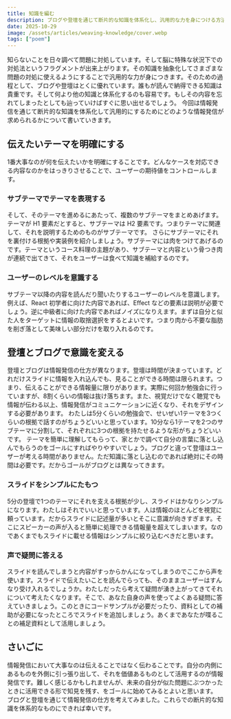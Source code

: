 ```yaml
---
title: 知識を編む
description: ブログや登壇を通じて断片的な知識を体系化し、汎用的な力を身につける方法を解説します。テーマの明確化、ユーザーレベルの意識、登壇とブログの使い分けなど、効果的な情報発信のポイントをまとめました。
date: 2025-10-29
image: /assets/articles/weaving-knowledge/cover.webp
tags: ["poem"]
---
```


知らないことを日々調べて問題に対処しています。そして脳に特殊な状況下での対処法というフラグメントが出来上がります。その知識を抽象化してさまざまな問題の対処に使えるようにすることで汎用的な力が身につきます。そのための過程として、ブログや登壇はとくに優れています。誰もが読んで納得できる知識は貴重です。そして何より他の知識と体系化するのも容易です。もしその内容を忘れてしまったとしても辿っていけばすぐに思い出せるでしょう。
今回は情報発信を通じて断片的な知識を体系化して汎用的にするためにどのような情報発信が求められるかについて書いていきます。

## 伝えたいテーマを明確にする

1番大事なのが何を伝えたいかを明確にすることです。どんなケースを対応できる内容なのかをはっきりさせることで、ユーザーの期待値をコントロールします。

### サブテーマでテーマを表現する

そして、そのテーマを進めるにあたって、複数のサブテーマをまとめあげます。テーマが H1 要素だとすると、サブテーマは H2 要素です。つまりテーマに関連して、それを説明するためのものがサブテーマです。
さらにサブテーマにそれを裏付ける根拠や実装例を紹介しましょう。サブテーマには肉をつけてあげるのです。テーマというコース料理の主題があり、サブテーマと内容という骨つき肉が連続で出てきて、それをユーザーは食べて知識を補給するのです。

### ユーザーのレベルを意識する

サブテーマ以降の内容を読んだり聞いたりするユーザーのレベルを意識します。例えば、React 初学者に向けた内容であれば、Effect などの要素は説明が必要でしょう。逆に中級者に向けた内容であればノイズになりえます。まずは自分と似た人をターゲットに情報の取捨選択をするとよいです。つまり肉から不要な脂肪を削ぎ落として美味しい部分だけを取り入れるのです。

## 登壇とブログで意識を変える

登壇とブログは情報発信の仕方が異なります。登壇は時間が決まっています。どれだけスライドに情報を入れ込んでも、見ることができる時間は限られます。つまり、伝えることができる情報量に限りがあります。実際に何回か勉強会に行っていますが、8割くらいの情報は抜け落ちます。また、視覚だけでなく聴覚でも情報が伝わる以上、情報発信がコミュニケーションに近くなり、それをデザインする必要があります。
わたしは5分くらいの勉強会で、せいぜい1テーマを3つくらいの根拠で話すのがちょうどいいと思っています。10分なら1テーマを2つのサブテーマに分割して、それぞれに3つの根拠を持たせるような形がちょうどいいです。
テーマを簡単に理解してもらって、家とかで調べて自分の言葉に落とし込んでもらうのをゴールにすればやりやすいでしょう。ブログと違って登壇はユーザーが考える時間がありません。ただ知識に落とし込むのであれば絶対にその時間は必要です。だからゴールがブログとは異なってきます。

### スライドをシンプルにたもつ

5分の登壇で1つのテーマにそれを支える根拠が少し、スライドはかなりシンプルになります。わたしはそれでいいと思っています。人は情報のほとんどを視覚に頼っています。だからスライドに記述量が多いとそこに意識が向きすぎます。そこにスピーカーの声が入ると簡単に処理できる情報量を超えてしまいます。なのであくまでもスライドに載せる情報はシンプルに絞り込むべきだと思います。

### 声で疑問に答える

スライドを読んでしまうと内容がすっからかんになってしまうのでここから声を使います。スライドで伝えたいことを読んでらっても、そのままユーザーはすんなり受け入れるでしょうか。わたしだったら考えて疑問が湧き上がってきてそれについて考えたくなります。そこで、あなた自身の声を使ってよくある疑問に答えていきましょう。このときにコードサンプルが必要だったり、資料としての補助が必要になったところでスライドを追加しましょう。あくまであなたが喋ることの補足資料として活用しましょう。

## さいごに

情報発信において大事なのは伝えることではなく伝わることです。自分の内側にあるものを外側に引っ張り出して、それを価値あるものとして活用するのが情報発信です。難しく感じるかもしれませんが、未来の自分が似た問題にぶつかったときに活用できる形で知見を残す、をゴールに始めてみるとよいと思います。
ブログと登壇を通じて情報発信の仕方を考えてみました。これらでの断片的な知識を体系的なものにできれば幸いです。
